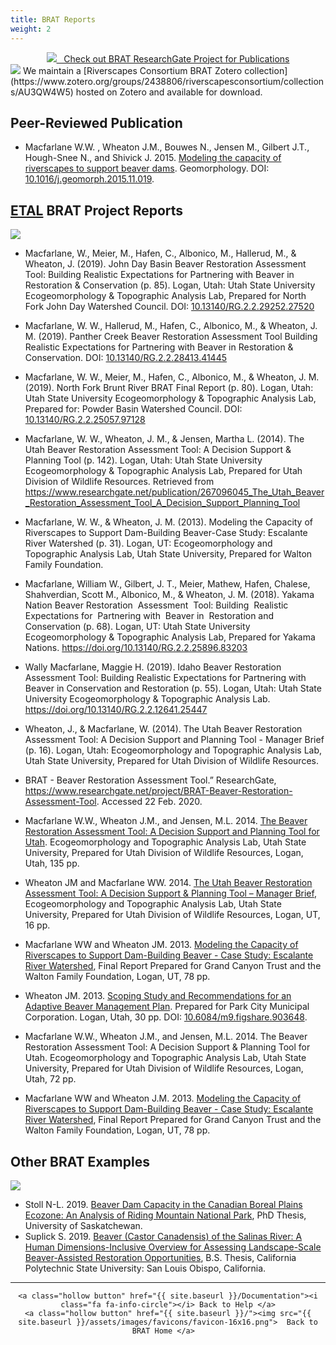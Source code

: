 ```yaml
---
title: BRAT Reports
weight: 2
--- 
```


<div align="center">
	<a class="hollow button" href="https://www.researchgate.net/project/BRAT-Beaver-Restoration-Assessment-Tool" ><img src="{{ site.baseurl }}/assets/images/RG_Icon_24.png">&nbsp;&nbsp; Check out BRAT ResearchGate Project for Publications</a>
</div>
<a href="https://www.zotero.org/groups/2438806/riverscapesconsortium/collections/AU3QW4W5"><img class="float-left" src="{{ site.baseurl }}/assets/images/orgs/Zotero.png"></a>  We maintain a [Riverscapes Consortium BRAT Zotero collection](https://www.zotero.org/groups/2438806/riverscapesconsortium/collections/AU3QW4W5)  hosted on Zotero and available for download. 

## Peer-Reviewed Publication 

- Macfarlane W.W. , Wheaton J.M., Bouwes N., Jensen M., Gilbert J.T., Hough-Snee N., and Shivick J. 2015. [Modeling the capacity of riverscapes to support beaver dams](https://www.researchgate.net/publication/285590037_Modeling_the_capacity_of_riverscapes_to_support_beaver_dams). Geomorphology. DOI: [10.1016/j.geomorph.2015.11.019](http://dx.doi.org/10.1016/j.geomorph.2015.11.019).

## [ETAL](http://etal.joewheaton.org) BRAT Project Reports
<a href="https://www.zotero.org/groups/2438806/riverscapesconsortium/collections/LZ4KMGDK"><img class="float-right" src="{{ site.baseurl }}/assets/images/orgs/Zotero.png"></a> 

-  Macfarlane, W., Meier, M., Hafen, C., Albonico, M., Hallerud, M., & Wheaton, J. (2019). John Day Basin Beaver Restoration Assessment Tool: Building Realistic Expectations for Partnering with Beaver in Restoration & Conservation (p. 85). Logan, Utah: Utah State University Ecogeomorphology & Topographic Analysis Lab, Prepared for North Fork John Day Watershed Council. DOI: [10.13140/RG.2.2.29252.27520](https://dx.doi.org/10.13140/RG.2.2.29252.27520)
-  Macfarlane, W. W., Hallerud, M., Hafen, C., Albonico, M., & Wheaton, J. M. (2019). Panther Creek Beaver Restoration Assessment Tool Building Realistic Expectations for Partnering with Beaver in Restoration & Conservation. DOI: [10.13140/RG.2.2.28413.41445](https://dx.doi.org/10.13140/RG.2.2.28413.41445)
-  Macfarlane, W. W., Meier, M., Hafen, C., Albonico, M., & Wheaton, J. M. (2019). North Fork Brunt River BRAT Final Report (p. 80). Logan, Utah: Utah State University Ecogeomorphology & Topographic Analysis Lab, Prepared for: Powder Basin Watershed Council. DOI: [10.13140/RG.2.2.25057.97128](https://doi.org/10.13140/RG.2.2.25057.97128)
-  Macfarlane, W. W., Wheaton, J. M., & Jensen, Martha L. (2014). The Utah Beaver Restoration Assessment Tool: A Decision Support & Planning Tool (p. 142). Logan, Utah: Utah State University Ecogeomorphology & Topographic Analysis Lab, Prepared for Utah Division of Wildlife Resources. Retrieved from https://www.researchgate.net/publication/267096045_The_Utah_Beaver_Restoration_Assessment_Tool_A_Decision_Support_Planning_Tool
-  Macfarlane, W. W., & Wheaton, J. M. (2013). Modeling the Capacity of Riverscapes to Support Dam-Building Beaver-Case Study: Escalante River Watershed (p. 31). Logan, UT: Ecogeomorphology and Topographic Analysis Lab, Utah State University, Prepared for Walton Family Foundation.
-  Macfarlane, William W., Gilbert, J. T., Meier, Mathew, Hafen, Chalese, Shahverdian, Scott M., Albonico, M., & Wheaton, J. M. (2018). Yakama Nation Beaver Restoration  Assessment  Tool: Building  Realistic  Expectations for  Partnering with  Beaver in  Restoration and Conservation (p. 68). Logan, UT: Utah State University Ecogeomorphology & Topographic Analysis Lab, Prepared for Yakama Nations. https://doi.org/10.13140/RG.2.2.25896.83203
-  Wally Macfarlane, Maggie H. (2019). Idaho Beaver Restoration Assessment Tool: Building Realistic Expectations for Partnering with Beaver in Conservation and Restoration (p. 55). Logan, Utah: Utah State University Ecogeomorphology & Topographic Analysis Lab. https://doi.org/10.13140/RG.2.2.12641.25447
-  Wheaton, J., & Macfarlane, W. (2014). The Utah Beaver Restoration Assessment Tool: A Decision Support and Planning Tool - Manager Brief (p. 16). Logan, Utah: Ecogeomorphology and Topographic Analysis Lab, Utah State University, Prepared for Utah Division of Wildlife Resources.


- BRAT - Beaver Restoration Assessment Tool.” ResearchGate, https://www.researchgate.net/project/BRAT-Beaver-Restoration-Assessment-Tool. Accessed 22 Feb. 2020.

- Macfarlane W.W., Wheaton J.M., and Jensen, M.L. 2014. [The Beaver Restoration Assessment Tool: A Decision Support and Planning Tool for Utah](http://etal.usu.edu/Downloads/BRAT/UTAH_BRAT_FinalReport.pdf). Ecogeomorphology and Topographic Analysis Lab, Utah State University, Prepared for Utah Division of Wildlife Resources, Logan, Utah, 135 pp.
- Wheaton JM and Macfarlane WW. 2014. [The Utah Beaver Restoration Assessment Tool: A Decision Support & Planning Tool – Manager Brief](http://etal.usu.edu/Downloads/BRAT/UTAH_BRAT_Management%20Brief.pdf), Ecogeomorphology and Topographic Analysis Lab, Utah State University, Prepared for Utah Division of Wildlife Resources, Logan, UT, 16 pp. 
- Macfarlane WW and Wheaton JM. 2013. [Modeling the Capacity of Riverscapes to Support Dam-Building Beaver - Case Study: Escalante River Watershed](http://etal.usu.edu/GCT/BRAT_Final_Report.pdf), Final Report Prepared for Grand Canyon Trust and the Walton Family Foundation, Logan, UT, 78 pp.
- Wheaton JM. 2013. [Scoping Study and Recommendations for an Adaptive Beaver Management Plan](http://etal.usu.edu/Reports/Beaver_Management_Plan_Recc_Park_City_%20Report_FINAL.pdf). Prepared for Park City  Municipal Corporation. Logan, Utah, 30 pp.  DOI: [10.6084/m9.figshare.903648](http://dx.doi.org/10.6084/m9.figshare.903648).
- Macfarlane W.W., Wheaton J.M., and Jensen, M.L. 2014. The Beaver Restoration Assessment Tool: A Decision Support & Planning Tool for Utah. Ecogeomorphology and Topographic Analysis Lab, Utah State University, Prepared for Utah Division of Wildlife Resources, Logan, Utah, 72 pp.
- Macfarlane WW and Wheaton J.M. 2013. [Modeling the Capacity of Riverscapes to Support Dam-Building Beaver - Case Study: Escalante River Watershed](http://etal.usu.edu/GCT/BRAT_Final_Report.pdf), Final Report Prepared for Grand Canyon Trust and the Walton Family Foundation, Logan, UT, 78 pp.

## Other BRAT Examples
<a href="https://www.zotero.org/groups/2438806/riverscapesconsortium/collections/N4LBB98E"><img class="float-right" src="{{ site.baseurl }}/assets/images/orgs/Zotero.png"></a> 

-   Stoll N-L. 2019. [Beaver Dam Capacity in the Canadian Boreal Plains Ecozone: An Analysis of Riding Mountain National Park](https://harvest.usask.ca/handle/10388/12540), PhD Thesis, University of Saskatchewan.
- Suplick S. 2019. [Beaver (Castor Canadensis) of the Salinas River: A Human Dimensions-Inclusive Overview for Assessing Landscape-Scale Beaver-Assisted Restoration Opportunities](https://digitalcommons.calpoly.edu/nrmsp/57), B.S. Thesis, California Polytechnic State University: San Louis Obispo, California.






------
<div align="center">

	<a class="hollow button" href="{{ site.baseurl }}/Documentation"><i class="fa fa-info-circle"></i> Back to Help </a>
	<a class="hollow button" href="{{ site.baseurl }}/"><img src="{{ site.baseurl }}/assets/images/favicons/favicon-16x16.png">  Back to BRAT Home </a>  
</div>